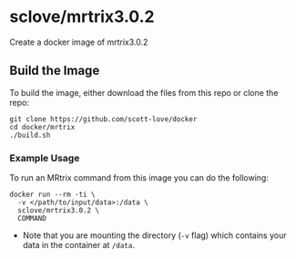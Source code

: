 # sclove/mrtrix3.0.2

Create a docker image of mrtrix3.0.2

## Build the Image
To build the image, either download the files from this repo or clone the repo:
```
git clone https://github.com/scott-love/docker
cd docker/mrtrix
./build.sh
```
### Example Usage ###
To run an MRtrix command from this image you can do the following:
```
docker run --rm -ti \
  -v </path/to/input/data>:/data \
  sclove/mrtrix3.0.2 \
  COMMAND
```
* Note that you are mounting the directory (```-v``` flag) which contains your data in the container at ```/data```.
